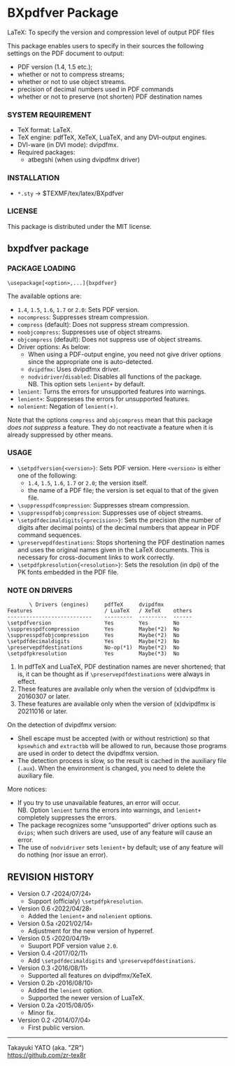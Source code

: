 BXpdfver Package
================

LaTeX: To specify the version and compression level of output PDF files

This package enables users to specify in their sources the following
settings on the PDF document to output:

  * PDF version (1.4, 1.5 etc.);
  * whether or not to compress streams;
  * whether or not to use object streams.
  * precision of decimal numbers used in PDF commands
  * whether or not to preserve (not shorten) PDF destination names

### SYSTEM REQUIREMENT

  * TeX format: LaTeX.
  * TeX engine: pdfTeX, XeTeX, LuaTeX, and any DVI-output engines.
  * DVI-ware (in DVI mode): dvipdfmx.
  * Required packages:
      - atbegshi (when using dvipdfmx driver)

### INSTALLATION

  - `*.sty` → $TEXMF/tex/latex/BXpdfver

### LICENSE

This package is distributed under the MIT license.


bxpdfver package
----------------

### PACKAGE LOADING

    \usepackage[<option>,...]{bxpdfver}

The available options are:

  * `1.4`, `1.5`, `1.6`, `1.7` or `2.0`: Sets PDF version.
  * `nocompress`: Suppresses stream compression.
  * `compress` (default): Does not suppress stream compression.
  * `noobjcompress`: Suppresses use of object streams.
  * `objcompress` (default): Does not suppress use of object streams.
  * Driver options: As below:
      + When using a PDF-output engine, you need not give driver options
        since the appropriate one is auto-detected.
      + `dvipdfmx`: Uses dvipdfmx driver.
      + `nodvidriver`/`disabled`: Disables all functions of the package.  
        NB. This option sets `lenient+` by default.
  * `lenient`: Turns the errors for unsupported features into warnings.
  * `lenient+`: Suppreseses the errors for unsupported features.
  * `nolenient`: Negation of `lenient(+)`.

Note that the options `compress` and `objcompress` mean that this
package *does not suppress* a feature. They do not reactivate a feature
when it is already suppressed by other means.

### USAGE

  * `\setpdfversion{<version>}`: Sets PDF version.
    Here `<version>` is either one of the following:
      + `1.4`, `1.5`, `1.6`, `1.7` or `2.0`; the version itself.
      + the name of a PDF file; the version is set equal to that of
        the given file.
  * `\suppresspdfcompression`: Suppresses stream compression.
  * `\suppresspdfobjcompression`: Suppresses use of object streams.
  * `\setpdfdecimaldigits{<precision>}`: Sets the precision (the number
    of digits after decimal points) of the decimal numbers that appear
    in PDF command sequences.
  * `\preservepdfdestinations`: Stops shortening the PDF destination
    names and uses the original names given in the LaTeX documents. This
    is necessary for cross-document links to work correctly.
  * `\setpdfpkresolution{<resolution>}`: Sets the resolution (in dpi)
    of the PK fonts embedded in the PDF file.

### NOTE ON DRIVERS

           \ Drivers (engines)     pdfTeX     dvipdfmx
    Features                       / LuaTeX   / XeTeX    others
    ---------------------------    ---------  ---------  ------
    \setpdfversion                 Yes        Yes        No
    \suppresspdfcompression        Yes        Maybe(*2)  No
    \suppresspdfobjcompression     Yes        Maybe(*2)  No
    \setpdfdecimaldigits           Yes        Maybe(*2)  No
    \preservepdfdestinations       No-op(*1)  Maybe(*2)  No
    \setpdfpkresolution            Yes        Maybe(*3)  No

 1. In pdfTeX and LuaTeX, PDF destination names are never shortened;
    that is, it can be thought as if `\preservepdfdestinations` were
    always in effect.
 2. These features are available only when the version of (x)dvipdfmx
    is 20160307 or later.
 2. These features are available only when the version of (x)dvipdfmx
    is 20211016 or later.

On the detection of dvipdfmx version:

  * Shell escape must be accepted (with or without restriction) so that
    `kpsewhich` and `extractbb` will be allowed to run, because those
    programs are used in order to detect the dvipdfmx version.
  * The detection process is slow, so the result is cached in the
    auxiliary file (`.aux`). When the environment is changed, you need
    to delete the auxiliary file.

More notices:

  * If you try to use unavailable features, an error will occur.  
    NB. Option `lenient` turns the errors into warnings, and `lenient+`
    completely suppresses the errors.
  * The package recognizes some “unsupported” driver options such as
    `dvips`; when such drivers are used, use of any feature will cause
    an error.
  * The use of `nodvidriver` sets `lenient+` by default; use of any
    feature will do nothing (nor issue an error).


REVISION HISTORY
----------------

  * Version 0.7  ‹2024/07/24›
      - Support (officialy) `\setpdfpkresolution`.
  * Version 0.6  ‹2022/04/28›
      - Added the `lenient+` and `nolenient` options.
  * Version 0.5a ‹2021/02/14›
      - Adjustment for the new version of hyperref.
  * Version 0.5  ‹2020/04/19›
      - Suuport PDF version value `2.0`.
  * Version 0.4  ‹2017/02/11›
      - Add `\setpdfdecimaldigits` and `\preservepdfdestinations`.
  * Version 0.3  ‹2016/08/11›
      - Supported all features on dvipdfmx/XeTeX.
  * Version 0.2b ‹2016/08/10›
      - Added the `lenient` option.
      - Supported the newer version of LuaTeX.
  * Version 0.2a ‹2015/08/05›
      - Minor fix.
  * Version 0.2  ‹2014/07/04›
      - First public version.

--------------------
Takayuki YATO (aka. "ZR")  
https://github.com/zr-tex8r
